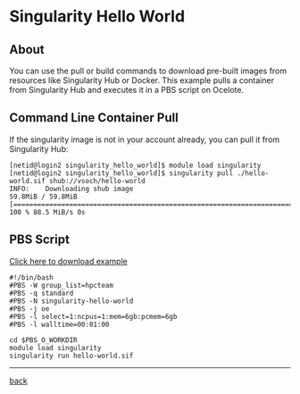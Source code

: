 # Singularity Hello World
## About
You can use the pull or build commands to download pre-built images from resources like Singularity Hub or Docker. This example pulls a container from Singularity Hub and executes it in a PBS script on Ocelote. 

## Command Line Container Pull
If the singularity image is not in your account already, you can pull it from Singularity Hub:
```
[netid@login2 singularity_hello_world]$ module load singularity
[netid@login2 singularity_hello_world]$ singularity pull ./hello-world.sif shub://vsoch/hello-world
INFO:    Downloading shub image
59.8MiB / 59.8MiB [==============================================================================] 100 % 88.5 MiB/s 0s
```

## PBS Script
[Click here to download example](singularity_hello_world.tar.gz)
```
#!/bin/bash
#PBS -W group_list=hpcteam
#PBS -q standard
#PBS -N singularity-hello-world
#PBS -j oe
#PBS -l select=1:ncpus=1:mem=6gb:pcmem=6gb
#PBS -l walltime=00:01:00

cd $PBS_O_WORKDIR
module load singularity
singularity run hello-world.sif
```
---
[back](../)

